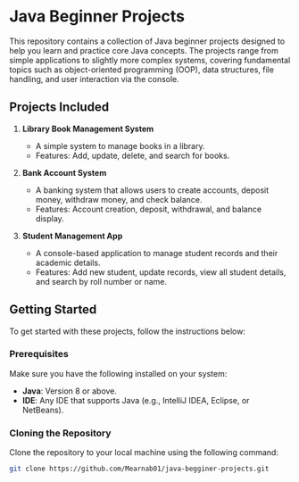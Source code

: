 # Java Beginner Projects

This repository contains a collection of Java beginner projects designed to help you learn and practice core Java concepts. The projects range from simple applications to slightly more complex systems, covering fundamental topics such as object-oriented programming (OOP), data structures, file handling, and user interaction via the console.

## Projects Included

1. **Library Book Management System**
   - A simple system to manage books in a library.
   - Features: Add, update, delete, and search for books.

2. **Bank Account System**
   - A banking system that allows users to create accounts, deposit money, withdraw money, and check balance.
   - Features: Account creation, deposit, withdrawal, and balance display.

3. **Student Management App**
   - A console-based application to manage student records and their academic details.
   - Features: Add new student, update records, view all student details, and search by roll number or name.

## Getting Started

To get started with these projects, follow the instructions below:

### Prerequisites

Make sure you have the following installed on your system:
- **Java**: Version 8 or above.
- **IDE**: Any IDE that supports Java (e.g., IntelliJ IDEA, Eclipse, or NetBeans).

### Cloning the Repository

Clone the repository to your local machine using the following command:

```bash
git clone https://github.com/Mearnab01/java-begginer-projects.git
